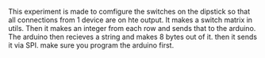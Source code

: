 This experiment is made to comfigure the switches on the dipstick so that all connections from 1 device are on hte output.
It makes a switch matrix in utils. Then it makes an integer from each row and sends that to the arduino. The arduino then recieves a string and makes 8 bytes out of it.
then it sends it via SPI.
make sure you program the arduino first.
